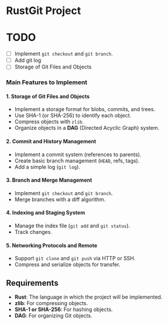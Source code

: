 # RustGit Project

# TODO

- [ ] Implement `git checkout` and `git branch`.
- [ ] Add git log
- [ ] Storage of Git Files and Objects 

### Main Features to Implement

#### 1. Storage of Git Files and Objects
- Implement a storage format for blobs, commits, and trees.
- Use SHA-1 (or SHA-256) to identify each object.
- Compress objects with `zlib`.
- Organize objects in a **DAG** (Directed Acyclic Graph) system.

#### 2. Commit and History Management
- Implement a commit system (references to parents).
- Create basic branch management (`HEAD`, refs, tags).
- Add a simple log (`git log`).

#### 3. Branch and Merge Management
- Implement `git checkout` and `git branch`.
- Merge branches with a diff algorithm.

#### 4. Indexing and Staging System
- Manage the index file (`git add` and `git status`).
- Track changes.

#### 5. Networking Protocols and Remote
- Support `git clone` and `git push` via HTTP or SSH.
- Compress and serialize objects for transfer.

## Requirements

- **Rust**: The language in which the project will be implemented.
- **zlib**: For compressing objects.
- **SHA-1 or SHA-256**: For hashing objects.
- **DAG**: For organizing Git objects.
